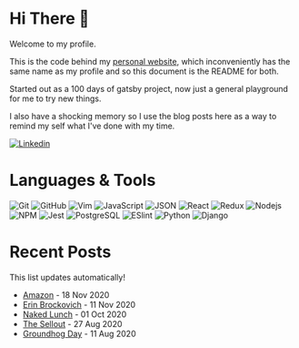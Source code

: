 # Hi There 🐙
Welcome to my profile.

This is the code behind my [personal website](https://www.phil-barber.uk), which
inconveniently has the same name as my profile and so this document is the
README for both.

Started out as a 100 days of gatsby project, now just a general playground for me to try new things.

I also have a shocking memory so I use the blog posts here as a way to remind my self what I've done with my time.


[![Linkedin](https://img.shields.io/badge/LinkedIn-Phil%20Barber-blue?logo=Linkedin&logoColor=blue&labelColor=black)](https://www.linkedin.com/in/philip-barber-827581b1/)

# Languages & Tools
![Git](https://img.shields.io/badge/-Git-000000?style=flat&logo=git&logoColor=F05032&labelColor=ffffff)
![GitHub](https://img.shields.io/badge/-GitHub-000000?style=flat&logo=github&logoColor=000000&labelColor=ffffff)
![Vim](https://img.shields.io/badge/-Vim-000000?style=flat&logo=vim&labelColor=yellowgreen)
![JavaScript](https://img.shields.io/badge/-JavaScript-000000?style=flat&logo=javascript)
![JSON](https://img.shields.io/badge/-JSON-000000?style=flat&logo=JSON&logoColor=000000&labelColor=ffffff)
![React](https://img.shields.io/badge/-React-000000?style=flat&logo=react)
![Redux](https://img.shields.io/badge/-Redux-000000?style=flat&logo=redux&logoColor=764ABC&labelColor=ffffff)
![Nodejs](https://img.shields.io/badge/-Nodejs-000000?style=flat&logo=Node.js)
![NPM](https://img.shields.io/badge/-npm-000000?style=flat&logo=npm&labelColor=ffffff)
![Jest](https://img.shields.io/badge/-Jest-000000?style=flat&logo=Jest&logoColor=C21325&labelColor=ffffff)
![PostgreSQL](https://img.shields.io/badge/-PostgreSQL-000000?style=flat&logo=postgresql&logoColor=ffffff&labelColor=336791)
![ESlint](https://img.shields.io/badge/-ESlint-000000?style=flat&logo=ESlint&labelColor=4B32C3)
![Python](https://img.shields.io/badge/-Python-000000?style=flat&logo=python&labelColor=inactive)
![Django](https://img.shields.io/badge/-Django-000000?style=flat&logo=django&labelColor=darkgreen)

# Recent Posts
This list updates automatically!
<!-- recent posts start -->
* [Amazon](http://phil-barber.uk/blogs/amazon) - 18 Nov 2020
* [Erin Brockovich](http://phil-barber.uk/films/erin-brockovich) - 11 Nov 2020
* [Naked Lunch](http://phil-barber.uk/books/naked-lunch) - 01 Oct 2020
* [The Sellout](http://phil-barber.uk/books/the-sellout) - 27 Aug 2020
* [Groundhog Day](http://phil-barber.uk/films/groundhog-day) - 11 Aug 2020
<!-- recent posts end -->
